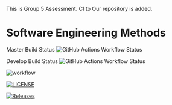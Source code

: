 This is Group 5 Assessment.
CI to Our repository is added.

# Software Engineering Methods
Master Build Status ![GitHub Actions Workflow Status](https://img.shields.io/github/actions/workflow/status/SuThiriHtun/sem/main.yml?branch=develop)

Develop Build Status ![GitHub Actions Workflow Status](https://img.shields.io/github/actions/workflow/status/SuThiriHtun/sem/main.yml?branch=master)

![workflow](https://github.com/40637323/DevOps_Gp5/actions/workflows/main.yml/badge.svg)

[![LICENSE](https://img.shields.io/github/license/40637323/sem.svg?style=flat-square)](https://github.com/40637323/DevOps_Gp5/blob/master/LICENSE)

[![Releases](https://img.shields.io/github/release/40637323/DevOps_Gp5/all.svg?style=flat-square)](https://github.com/40637323/DevOps_Gp5/releases)